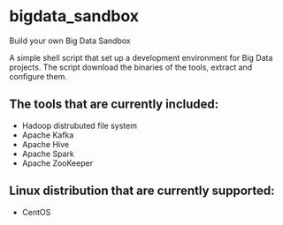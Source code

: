 # bigdata_sandbox
Build your own Big Data Sandbox

A simple shell script that set up a development environment for Big Data projects. The script download the binaries of the tools, extract and configure them.

## The tools that are currently included:
* Hadoop distrubuted file system
* Apache Kafka
* Apache Hive
* Apache Spark
* Apache ZooKeeper

## Linux distribution that are currently supported:
* CentOS
